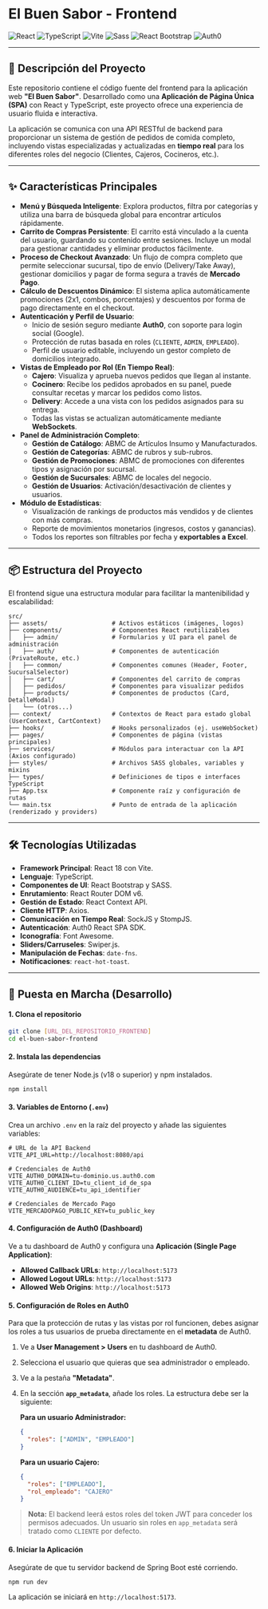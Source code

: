 # El Buen Sabor - Frontend

![React](https://img.shields.io/badge/React-18-blue.svg?style=for-the-badge&logo=react)
![TypeScript](https://img.shields.io/badge/TypeScript-3178C6.svg?style=for-the-badge&logo=typescript)
![Vite](https://img.shields.io/badge/Vite-646CFF.svg?style=for-the-badge&logo=vite)
![Sass](https://img.shields.io/badge/Sass-CC6699.svg?style=for-the-badge&logo=sass)
![React Bootstrap](https://img.shields.io/badge/React_Bootstrap-593D88.svg?style=for-the-badge&logo=react-bootstrap)
![Auth0](https://img.shields.io/badge/Auth0-EB5424.svg?style=for-the-badge&logo=auth0)

---

## 📝 Descripción del Proyecto
Este repositorio contiene el código fuente del frontend para la aplicación web **"El Buen Sabor"**. Desarrollado como una **Aplicación de Página Única (SPA)** con React y TypeScript, este proyecto ofrece una experiencia de usuario fluida e interactiva.

La aplicación se comunica con una API RESTful de backend para proporcionar un sistema de gestión de pedidos de comida completo, incluyendo vistas especializadas y actualizadas en **tiempo real** para los diferentes roles del negocio (Clientes, Cajeros, Cocineros, etc.).

---

## ✨ Características Principales
- **Menú y Búsqueda Inteligente**: Explora productos, filtra por categorías y utiliza una barra de búsqueda global para encontrar artículos rápidamente.
- **Carrito de Compras Persistente**: El carrito está vinculado a la cuenta del usuario, guardando su contenido entre sesiones. Incluye un modal para gestionar cantidades y eliminar productos fácilmente.
- **Proceso de Checkout Avanzado**: Un flujo de compra completo que permite seleccionar sucursal, tipo de envío (Delivery/Take Away), gestionar domicilios y pagar de forma segura a través de **Mercado Pago**.
- **Cálculo de Descuentos Dinámico**: El sistema aplica automáticamente promociones (2x1, combos, porcentajes) y descuentos por forma de pago directamente en el checkout.
- **Autenticación y Perfil de Usuario**:
    -   Inicio de sesión seguro mediante **Auth0**, con soporte para login social (Google).
    -   Protección de rutas basada en roles (`CLIENTE`, `ADMIN`, `EMPLEADO`).
    -   Perfil de usuario editable, incluyendo un gestor completo de domicilios integrado.
- **Vistas de Empleado por Rol (En Tiempo Real)**:
    -   **Cajero**: Visualiza y aprueba nuevos pedidos que llegan al instante.
    -   **Cocinero**: Recibe los pedidos aprobados en su panel, puede consultar recetas y marcar los pedidos como listos.
    -   **Delivery**: Accede a una vista con los pedidos asignados para su entrega.
    -   Todas las vistas se actualizan automáticamente mediante **WebSockets**.
- **Panel de Administración Completo**:
    -   **Gestión de Catálogo**: ABMC de Artículos Insumo y Manufacturados.
    -   **Gestión de Categorías**: ABMC de rubros y sub-rubros.
    -   **Gestión de Promociones**: ABMC de promociones con diferentes tipos y asignación por sucursal.
    -   **Gestión de Sucursales**: ABMC de locales del negocio.
    -   **Gestión de Usuarios**: Activación/desactivación de clientes y usuarios.
- **Módulo de Estadísticas**:
    -   Visualización de rankings de productos más vendidos y de clientes con más compras.
    -   Reporte de movimientos monetarios (ingresos, costos y ganancias).
    -   Todos los reportes son filtrables por fecha y **exportables a Excel**.

---

## 📦 Estructura del Proyecto
El frontend sigue una estructura modular para facilitar la mantenibilidad y escalabilidad:

```
src/
├── assets/                  # Activos estáticos (imágenes, logos)
├── components/              # Componentes React reutilizables
│   ├── admin/               # Formularios y UI para el panel de administración
│   ├── auth/                # Componentes de autenticación (PrivateRoute, etc.)
│   ├── common/              # Componentes comunes (Header, Footer, SucursalSelector)
│   ├── cart/                # Componentes del carrito de compras
│   ├── pedidos/             # Componentes para visualizar pedidos
│   ├── products/            # Componentes de productos (Card, DetalleModal)
│   └── (otros...)
├── context/                 # Contextos de React para estado global (UserContext, CartContext)
├── hooks/                   # Hooks personalizados (ej. useWebSocket)
├── pages/                   # Componentes de página (vistas principales)
├── services/                # Módulos para interactuar con la API (Axios configurado)
├── styles/                  # Archivos SASS globales, variables y mixins
├── types/                   # Definiciones de tipos e interfaces TypeScript
├── App.tsx                  # Componente raíz y configuración de rutas
└── main.tsx                 # Punto de entrada de la aplicación (renderizado y providers)
```

---

## 🛠️ Tecnologías Utilizadas
- **Framework Principal**: React 18 con Vite.
- **Lenguaje**: TypeScript.
- **Componentes de UI**: React Bootstrap y SASS.
- **Enrutamiento**: React Router DOM v6.
- **Gestión de Estado**: React Context API.
- **Cliente HTTP**: Axios.
- **Comunicación en Tiempo Real**: SockJS y StompJS.
- **Autenticación**: Auth0 React SPA SDK.
- **Iconografía**: Font Awesome.
- **Sliders/Carruseles**: Swiper.js.
- **Manipulación de Fechas**: `date-fns`.
- **Notificaciones**: `react-hot-toast`.

---

## 🚀 Puesta en Marcha (Desarrollo)

#### 1. Clona el repositorio
```bash
git clone [URL_DEL_REPOSITORIO_FRONTEND]
cd el-buen-sabor-frontend
```

#### 2. Instala las dependencias
Asegúrate de tener Node.js (v18 o superior) y npm instalados.
```bash
npm install
```

#### 3. Variables de Entorno (`.env`)
Crea un archivo `.env` en la raíz del proyecto y añade las siguientes variables:
```env
# URL de la API Backend
VITE_API_URL=http://localhost:8080/api

# Credenciales de Auth0
VITE_AUTH0_DOMAIN=tu-dominio.us.auth0.com
VITE_AUTH0_CLIENT_ID=tu_client_id_de_spa
VITE_AUTH0_AUDIENCE=tu_api_identifier

# Credenciales de Mercado Pago
VITE_MERCADOPAGO_PUBLIC_KEY=tu_public_key
```

#### 4. Configuración de Auth0 (Dashboard)
Ve a tu dashboard de Auth0 y configura una **Aplicación (Single Page Application)**:
- **Allowed Callback URLs**: `http://localhost:5173`
- **Allowed Logout URLs**: `http://localhost:5173`
- **Allowed Web Origins**: `http://localhost:5173`

#### 5. Configuración de Roles en Auth0
Para que la protección de rutas y las vistas por rol funcionen, debes asignar los roles a tus usuarios de prueba directamente en el **metadata** de Auth0.
1.  Ve a **User Management > Users** en tu dashboard de Auth0.
2.  Selecciona el usuario que quieras que sea administrador o empleado.
3.  Ve a la pestaña **"Metadata"**.
4.  En la sección **`app_metadata`**, añade los roles. La estructura debe ser la siguiente:

    **Para un usuario Administrador:**
    ```json
    {
      "roles": ["ADMIN", "EMPLEADO"]
    }
    ```

    **Para un usuario Cajero:**
    ```json
    {
      "roles": ["EMPLEADO"],
      "rol_empleado": "CAJERO"
    }
    ```
> **Nota:** El backend leerá estos roles del token JWT para conceder los permisos adecuados. Un usuario sin roles en `app_metadata` será tratado como `CLIENTE` por defecto.

#### 6. Iniciar la Aplicación
Asegúrate de que tu servidor backend de Spring Boot esté corriendo.
```bash
npm run dev
```
La aplicación se iniciará en `http://localhost:5173`.
